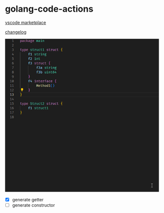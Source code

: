 # golang-code-actions

[vscode marketplace](https://marketplace.visualstudio.com/items?itemName=nate-scarlet.golang-code-actions)

[changelog](https://github.com/NateScarlet/golang-code-actions/blob/master/CHANGELOG.md)

![demo.gif](https://raw.githubusercontent.com/NateScarlet/golang-code-actions/master/demo.gif)

- [x] generate getter
- [ ] generate constructor
